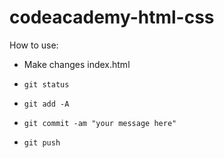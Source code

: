 codeacademy-html-css
====================

How to use:

- Make changes index.html

- `git status`
- `git add -A`
- `git commit -am "your message here"`
- `git push`
